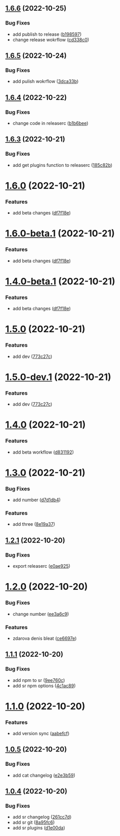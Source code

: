 ## [1.6.6](https://github.com/smithjke/sr-test/compare/v1.6.5...v1.6.6) (2022-10-25)


### Bug Fixes

* add publish to release ([b198597](https://github.com/smithjke/sr-test/commit/b198597709fb4cdd8bcea52409bf33ae37679ae3))
* change release wokrflow ([cd338c0](https://github.com/smithjke/sr-test/commit/cd338c0f5b9aff54164a9867ee3daac5ee95ff00))

## [1.6.5](https://github.com/smithjke/sr-test/compare/v1.6.4...v1.6.5) (2022-10-24)


### Bug Fixes

* add pulish wokrflow ([3dca33b](https://github.com/smithjke/sr-test/commit/3dca33bf92d2be2164b3b4e28a0c081497c748c7))

## [1.6.4](https://github.com/smithjke/sr-test/compare/v1.6.3...v1.6.4) (2022-10-22)


### Bug Fixes

* change code in releaserc ([b1b6bee](https://github.com/smithjke/sr-test/commit/b1b6beec9026e8f1a0b32f28864d92e0648f72b1))

## [1.6.3](https://github.com/smithjke/sr-test/compare/v1.6.2...v1.6.3) (2022-10-21)


### Bug Fixes

* add get plugins function to releaserc ([185c82b](https://github.com/smithjke/sr-test/commit/185c82b4d8430690e81fe3b6c20c16cb9a9ba48d))

# [1.6.0](https://github.com/smithjke/sr-test/compare/v1.5.0...v1.6.0) (2022-10-21)


### Features

* add beta changes ([df7f18e](https://github.com/smithjke/sr-test/commit/df7f18ecf76e52f01f7ee3fa44c10cf254a9a480))

# [1.6.0-beta.1](https://github.com/smithjke/sr-test/compare/v1.5.0...v1.6.0-beta.1) (2022-10-21)


### Features

* add beta changes ([df7f18e](https://github.com/smithjke/sr-test/commit/df7f18ecf76e52f01f7ee3fa44c10cf254a9a480))

# [1.4.0-beta.1](https://github.com/smithjke/sr-test/compare/v1.3.0...v1.4.0-beta.1) (2022-10-21)


### Features

* add beta changes ([df7f18e](https://github.com/smithjke/sr-test/commit/df7f18ecf76e52f01f7ee3fa44c10cf254a9a480))

# [1.5.0](https://github.com/smithjke/sr-test/compare/v1.4.0...v1.5.0) (2022-10-21)


### Features

* add dev ([773c27c](https://github.com/smithjke/sr-test/commit/773c27cbb3691c579a3140f2e8a7d57e29326805))

# [1.5.0-dev.1](https://github.com/smithjke/sr-test/compare/v1.4.0...v1.5.0-dev.1) (2022-10-21)


### Features

* add dev ([773c27c](https://github.com/smithjke/sr-test/commit/773c27cbb3691c579a3140f2e8a7d57e29326805))

# [1.4.0](https://github.com/smithjke/sr-test/compare/v1.3.0...v1.4.0) (2022-10-21)


### Features

* add beta workflow ([d831192](https://github.com/smithjke/sr-test/commit/d8311926f83a6e95a452e371209b3b8c05cf9b6f))

# [1.3.0](https://github.com/smithjke/sr-test/compare/v1.2.1...v1.3.0) (2022-10-21)


### Bug Fixes

* add number ([d7d1db4](https://github.com/smithjke/sr-test/commit/d7d1db43f89532928e50a0c2ec654fe3f0ce91a0))


### Features

* add three ([8e19a37](https://github.com/smithjke/sr-test/commit/8e19a370ecf4f66dddbba5dc202267187a6c4717))

## [1.2.1](https://github.com/smithjke/sr-test/compare/v1.2.0...v1.2.1) (2022-10-20)


### Bug Fixes

* export releaserc ([e0ae925](https://github.com/smithjke/sr-test/commit/e0ae9253bf792b78c9745b3a508319773ecc2871))

# [1.2.0](https://github.com/smithjke/sr-test/compare/v1.1.1...v1.2.0) (2022-10-20)


### Bug Fixes

* change number ([ee3a6c9](https://github.com/smithjke/sr-test/commit/ee3a6c9737f925bcc32bc50eb6a19278e63db1ed))


### Features

* zdarova denis bleat ([ce6697e](https://github.com/smithjke/sr-test/commit/ce6697e3f432b06f030c00c9576e7e053448f6d3))

## [1.1.1](https://github.com/smithjke/sr-test/compare/v1.1.0...v1.1.1) (2022-10-20)


### Bug Fixes

* add npm to sr ([9ee760c](https://github.com/smithjke/sr-test/commit/9ee760c8fe6ae5c050d621fcfb3722dedf420bc2))
* add sr npm options ([4c1ac89](https://github.com/smithjke/sr-test/commit/4c1ac89d47870b8226a3de648df92deb0acaaac0))

# [1.1.0](https://github.com/smithjke/sr-test/compare/v1.0.5...v1.1.0) (2022-10-20)


### Features

* add version sync ([aabefcf](https://github.com/smithjke/sr-test/commit/aabefcf184d995841eb7c6f40f2b7af63644ea06))

## [1.0.5](https://github.com/smithjke/sr-test/compare/v1.0.4...v1.0.5) (2022-10-20)


### Bug Fixes

* add cat changelog ([e2e3b59](https://github.com/smithjke/sr-test/commit/e2e3b59812477ab57a7a711cd44fbcea36f1d32c))

## [1.0.4](https://github.com/smithjke/sr-test/compare/v1.0.3...v1.0.4) (2022-10-20)


### Bug Fixes

* add sr changelog ([261cc7d](https://github.com/smithjke/sr-test/commit/261cc7da98cb7e92f98638f7ea6ddbb2897898dc))
* add sr git ([8a95fc6](https://github.com/smithjke/sr-test/commit/8a95fc6149bf6f28fd7e6b952f1e29a99427988c))
* add sr plugins ([d1e00da](https://github.com/smithjke/sr-test/commit/d1e00da77d2661bf5d75f925658022ca1b5def92))
